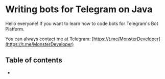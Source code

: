 # Writing bots for Telegram on Java

Hello everyone! If you want to learn how to code bots for Telegram's Bot Platform.

You can always contact me at Telegram: [https://t.me/MonsterDeveloper](https://t.me/MonsterDeveloper)

## Table of contents

* 


